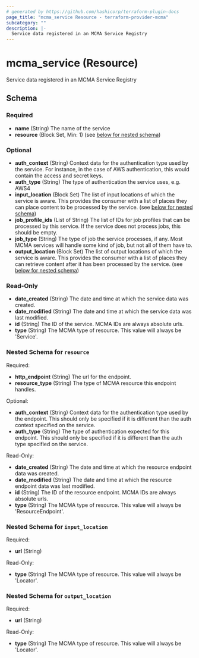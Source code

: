 ```yaml
---
# generated by https://github.com/hashicorp/terraform-plugin-docs
page_title: "mcma_service Resource - terraform-provider-mcma"
subcategory: ""
description: |-
  Service data registered in an MCMA Service Registry
---
```


# mcma_service (Resource)

Service data registered in an MCMA Service Registry



<!-- schema generated by tfplugindocs -->
## Schema

### Required

- **name** (String) The name of the service
- **resource** (Block Set, Min: 1) (see [below for nested schema](#nestedblock--resource))

### Optional

- **auth_context** (String) Context data for the authentication type used by the service. For instance, in the case of AWS authentication, this would contain the access and secret keys.
- **auth_type** (String) The type of authentication the service uses, e.g. AWS4
- **input_location** (Block Set) The list of input locations of which the service is aware. This provides the consumer with a list of places they can place content to be processed by the service. (see [below for nested schema](#nestedblock--input_location))
- **job_profile_ids** (List of String) The list of IDs for job profiles that can be processed by this service. If the service does not process jobs, this should be empty.
- **job_type** (String) The type of job the service processes, if any. Most MCMA services will handle some kind of job, but not all of them have to.
- **output_location** (Block Set) The list of output locations of which the service is aware. This provides the consumer with a list of places they can retrieve content after it has been processed by the service. (see [below for nested schema](#nestedblock--output_location))

### Read-Only

- **date_created** (String) The date and time at which the service data was created.
- **date_modified** (String) The date and time at which the service data was last modified.
- **id** (String) The ID of the service. MCMA IDs are always absolute urls.
- **type** (String) The MCMA type of resource. This value will always be 'Service'.

<a id="nestedblock--resource"></a>
### Nested Schema for `resource`

Required:

- **http_endpoint** (String) The url for the endpoint.
- **resource_type** (String) The type of MCMA resource this endpoint handles.

Optional:

- **auth_context** (String) Context data for the authentication type used by the endpoint. This should only be specified if it is different than the auth context specified on the service.
- **auth_type** (String) The type of authentication expected for this endpoint. This should only be specified if it is different than the auth type specified on the service.

Read-Only:

- **date_created** (String) The date and time at which the resource endpoint data was created.
- **date_modified** (String) The date and time at which the resource endpoint data was last modified.
- **id** (String) The ID of the resource endpoint. MCMA IDs are always absolute urls.
- **type** (String) The MCMA type of resource. This value will always be 'ResourceEndpoint'.


<a id="nestedblock--input_location"></a>
### Nested Schema for `input_location`

Required:

- **url** (String)

Read-Only:

- **type** (String) The MCMA type of resource. This value will always be 'Locator'.


<a id="nestedblock--output_location"></a>
### Nested Schema for `output_location`

Required:

- **url** (String)

Read-Only:

- **type** (String) The MCMA type of resource. This value will always be 'Locator'.


